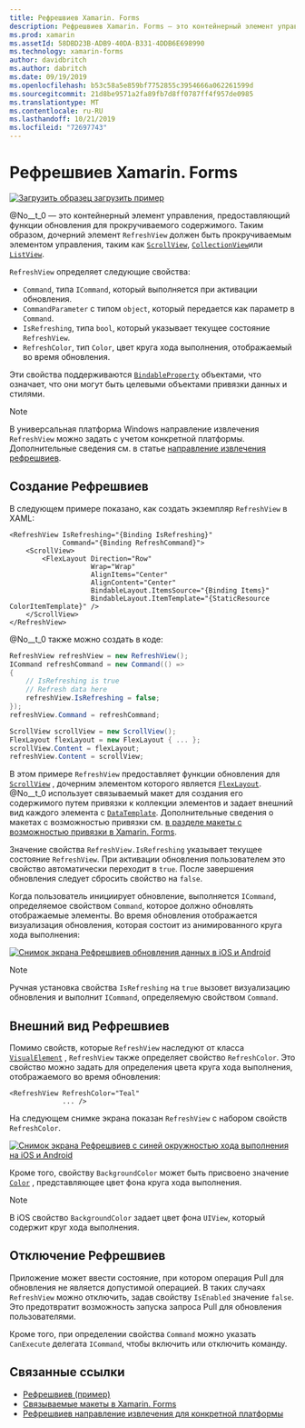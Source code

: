 ```yaml
---
title: Рефрешвиев Xamarin. Forms
description: Рефрешвиев Xamarin. Forms — это контейнерный элемент управления, который предоставляет функции обновления для прокручиваемого содержимого.
ms.prod: xamarin
ms.assetId: 58DBD23B-ADB9-40DA-B331-4DDB6E698990
ms.technology: xamarin-forms
author: davidbritch
ms.author: dabritch
ms.date: 09/19/2019
ms.openlocfilehash: b53c58a5e859bf7752855c3954666a062261599d
ms.sourcegitcommit: 21d8be9571a2fa89fb7d8ff0787ff4f957de0985
ms.translationtype: MT
ms.contentlocale: ru-RU
ms.lasthandoff: 10/21/2019
ms.locfileid: "72697743"
---
```

# <a name="xamarinforms-refreshview"></a>Рефрешвиев Xamarin. Forms

[![Загрузить образец](~/media/shared/download.png) загрузить пример](https://docs.microsoft.com/samples/xamarin/xamarin-forms-samples/userinterface-refreshview/)

@No__t_0 — это контейнерный элемент управления, предоставляющий функции обновления для прокручиваемого содержимого. Таким образом, дочерний элемент `RefreshView` должен быть прокручиваемым элементом управления, таким как [`ScrollView`](xref:Xamarin.Forms.ScrollView), [`CollectionView`](xref:Xamarin.Forms.CollectionView)или [`ListView`](xref:Xamarin.Forms.ListView).

`RefreshView` определяет следующие свойства:

- `Command`, типа `ICommand`, который выполняется при активации обновления.
- `CommandParameter` с типом `object`, который передается как параметр в `Command`.
- `IsRefreshing`, типа `bool`, который указывает текущее состояние `RefreshView`.
- `RefreshColor`, тип `Color`, цвет круга хода выполнения, отображаемый во время обновления.

Эти свойства поддерживаются [`BindableProperty`](xref:Xamarin.Forms.BindableProperty) объектами, что означает, что они могут быть целевыми объектами привязки данных и стилями.

> [!NOTE]
> В универсальная платформа Windows направление извлечения `RefreshView` можно задать с учетом конкретной платформы. Дополнительные сведения см. в статье [направление извлечения рефрешвиев](~/xamarin-forms/platform/windows/refreshview-pulldirection.md).

## <a name="create-a-refreshview"></a>Создание Рефрешвиев

В следующем примере показано, как создать экземпляр `RefreshView` в XAML:

```xaml
<RefreshView IsRefreshing="{Binding IsRefreshing}"
             Command="{Binding RefreshCommand}">
    <ScrollView>
        <FlexLayout Direction="Row"
                    Wrap="Wrap"
                    AlignItems="Center"
                    AlignContent="Center"
                    BindableLayout.ItemsSource="{Binding Items}"
                    BindableLayout.ItemTemplate="{StaticResource ColorItemTemplate}" />
    </ScrollView>
</RefreshView>
```

@No__t_0 также можно создать в коде:

```csharp
RefreshView refreshView = new RefreshView();
ICommand refreshCommand = new Command(() =>
{
    // IsRefreshing is true
    // Refresh data here
    refreshView.IsRefreshing = false;
});
refreshView.Command = refreshCommand;

ScrollView scrollView = new ScrollView();
FlexLayout flexLayout = new FlexLayout { ... };
scrollView.Content = flexLayout;
refreshView.Content = scrollView;
```

В этом примере `RefreshView` предоставляет функции обновления для [`ScrollView`](xref:Xamarin.Forms.ScrollView) , дочерним элементом которого является [`FlexLayout`](xref:Xamarin.Forms.FlexLayout). @No__t_0 использует связываемый макет для создания его содержимого путем привязки к коллекции элементов и задает внешний вид каждого элемента с [`DataTemplate`](xref:Xamarin.Forms.DataTemplate). Дополнительные сведения о макетах с возможностью привязки см. [в разделе макеты с возможностью привязки в Xamarin. Forms](~/xamarin-forms/user-interface/layouts/bindable-layouts.md).

Значение свойства `RefreshView.IsRefreshing` указывает текущее состояние `RefreshView`. При активации обновления пользователем это свойство автоматически переходит в `true`. После завершения обновления следует сбросить свойство на `false`.

Когда пользователь инициирует обновление, выполняется `ICommand`, определяемое свойством `Command`, которое должно обновлять отображаемые элементы. Во время обновления отображается визуализация обновления, которая состоит из анимированного круга хода выполнения:

[![Снимок экрана Рефрешвиев обновления данных в iOS и Android](refreshview-images/default-progress-circle.png "Рефрешвиев обновление данных")](refreshview-images/default-progress-circle-large.png#lightbox "Рефрешвиев обновление данных")

> [!NOTE]
> Ручная установка свойства `IsRefreshing` на `true` вызовет визуализацию обновления и выполнит `ICommand`, определяемую свойством `Command`.

## <a name="refreshview-appearance"></a>Внешний вид Рефрешвиев

Помимо свойств, которые `RefreshView` наследуют от класса [`VisualElement`](xref:Xamarin.Forms.VisualElement) , `RefreshView` также определяет свойство `RefreshColor`. Это свойство можно задать для определения цвета круга хода выполнения, отображаемого во время обновления:

```xaml
<RefreshView RefreshColor="Teal"
             ... />
```

На следующем снимке экрана показан `RefreshView` с набором свойств `RefreshColor`.

[![Снимок экрана Рефрешвиев с синей окружностью хода выполнения на iOS и Android](refreshview-images/teal-progress-circle.png "Рефрешвиев с синей окружностью хода выполнения")](refreshview-images/teal-progress-circle-large.png#lightbox "Рефрешвиев с синей окружностью хода выполнения")

Кроме того, свойству `BackgroundColor` может быть присвоено значение [`Color`](xref:Xamarin.Forms.Color) , представляющее цвет фона круга хода выполнения.

> [!NOTE]
> В iOS свойство `BackgroundColor` задает цвет фона `UIView`, который содержит круг хода выполнения.

## <a name="disable-a-refreshview"></a>Отключение Рефрешвиев

Приложение может ввести состояние, при котором операция Pull для обновления не является допустимой операцией. В таких случаях `RefreshView` можно отключить, задав свойству `IsEnabled` значение `false`. Это предотвратит возможность запуска запроса Pull для обновления пользователями.

Кроме того, при определении свойства `Command` можно указать `CanExecute` делегата `ICommand`, чтобы включить или отключить команду.

## <a name="related-links"></a>Связанные ссылки

- [Рефрешвиев (пример)](https://docs.microsoft.com/samples/xamarin/xamarin-forms-samples/userinterface-refreshview/)
- [Связываемые макеты в Xamarin. Forms](~/xamarin-forms/user-interface/layouts/bindable-layouts.md)
- [Рефрешвиев направление извлечения для конкретной платформы](~/xamarin-forms/platform/windows/refreshview-pulldirection.md)

